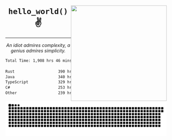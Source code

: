 <div text-align="center">
    <img src="https://i.imgur.com/h1q15Kt.gife" align="right" width="299" height="299">
    <h1 align="center"><code>hello_world()</code> ✌️</h1>
    <hr>
    <p align="center"><i>An idiot admires complexity, a genius admires simplicity.</i></p>
</div>

<!--START_SECTION:waka-->

```txt
Total Time: 1,908 hrs 46 mins

Rust                   390 hrs 10 mins ████▓░░░░░░░░░░░░░░░░░░░░   18.16 %
Java                   340 hrs 16 mins ████░░░░░░░░░░░░░░░░░░░░░   15.84 %
TypeScript             329 hrs 23 mins ███▓░░░░░░░░░░░░░░░░░░░░░   15.33 %
C#                     253 hrs 12 mins ███░░░░░░░░░░░░░░░░░░░░░░   11.79 %
Other                  239 hrs 31 mins ██▓░░░░░░░░░░░░░░░░░░░░░░   11.15 %
```

<!--END_SECTION:waka-->

<picture>
  <source media="(prefers-color-scheme: dark)" srcset="https://raw.githubusercontent.com/Somfic/Somfic/main/github-contribution-grid-snake-dark.svg">
  <source media="(prefers-color-scheme: light)" srcset="https://raw.githubusercontent.com/Somfic/Somfic/main/github-contribution-grid-snake.svg">
  <img alt="github contribution grid snake animation" src="https://raw.githubusercontent.com/Somfic/Somfic/main/github-contribution-grid-snake.svg">
</picture>
